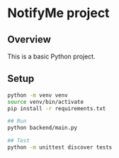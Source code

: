# NotifyMe project

## Overview
This is a basic Python project.

## Setup
```bash
python -m venv venv
source venv/bin/activate
pip install -r requirements.txt

## Run
python backend/main.py

## Test
python -m unittest discover tests
